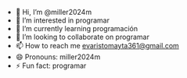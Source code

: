 - 👋 Hi, I’m @miller2024m
- 👀 I’m interested in programar
- 🌱 I’m currently learning programación
- 💞️ I’m looking to collaborate on programar
- 📫 How to reach me evaristomayta361@gmail.com
- 😄 Pronouns: miller2024m
- ⚡ Fun fact: programar

<!---
miller2024m/miller2024m is a ✨ special ✨ repository because its `README.md` (this file) appears on your GitHub profile.
You can click the Preview link to take a look at your changes.
--->

